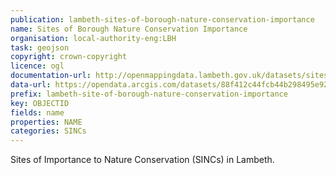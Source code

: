 ```yaml
---
publication: lambeth-sites-of-borough-nature-conservation-importance
name: Sites of Borough Nature Conservation Importance
organisation: local-authority-eng:LBH
task: geojson
copyright: crown-copyright
licence: ogl
documentation-url: http://openmappingdata.lambeth.gov.uk/datasets/sites-of-borough-nature-conservation-importance
data-url: https://opendata.arcgis.com/datasets/88f412c44fcb44b298495e9282343807_1.geojson
prefix: lambeth-site-of-borough-nature-conservation-importance
key: OBJECTID
fields: name
properties: NAME
categories: SINCs
---
```


Sites of Importance to Nature Conservation (SINCs) in Lambeth.
